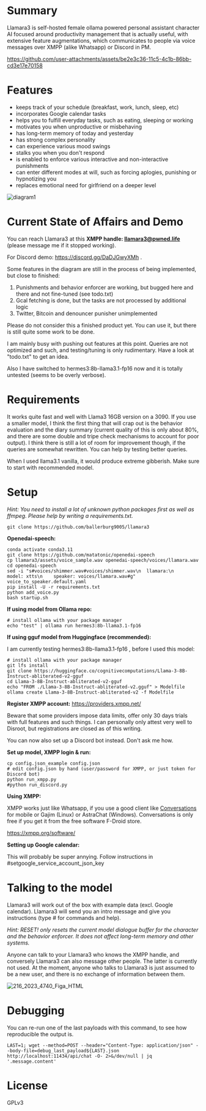 Summary
=======

Llamara3 is self-hosted female ollama powered personal assistant character AI focused around productivity management that is actually useful, with extensive feature augmentations, which communicates to people via voice messages over XMPP (alike Whatsapp) or Discord in PM. 

https://github.com/user-attachments/assets/be2e3c36-11c5-4c1b-86bb-cd3e17e70158

Features
========

* keeps track of your schedule (breakfast, work, lunch, sleep, etc)
* incorporates Google calendar tasks
* helps you to fulfill everyday tasks, such as eating, sleeping or working
* motivates you when unproductive or misbehaving
* has long-term memory of today and yesterday
* has strong complex personality
* can experience various mood swings
* stalks you when you don't respond
* is enabled to enforce various interactive and non-interactive punishments
* can enter different modes at will, such as forcing aplogies, punishing or hypnotizing you
* replaces emotional need for girlfriend on a deeper level

![diagram1](https://github.com/user-attachments/assets/6d6f6c3d-66b7-4191-9baa-f16577ab8dba)

Current State of Affairs and Demo
=================================

You can reach Llamara3 at this **XMPP handle: llamara3@pwned.life** (please message me if it stopped working).

For Discord demo: https://discord.gg/DaDJGwyXMh .

Some features in the diagram are still in the process of being implemented, but close to finished:

1. Punishments and behavior enforcer are working, but bugged here and there and not fine-tuned (see todo.txt)
2. Gcal fetching is done, but the tasks are not processed by additional logic
3. Twitter, Bitcoin and denouncer punisher unimplemented

Please do not consider this a finished product yet. You can use it, but there is still quite some work to be done. 

I am mainly busy with pushing out features at this point. Queries are not optimized and such, and testing/tuning is only rudimentary. Have a look at "todo.txt" to get an idea.

Also I have switched to hermes3:8b-llama3.1-fp16 now and it is totally untested (seems to be overly verbose).


Requirements
============

It works quite fast and well with Llama3 16GB version on a 3090. If you use a smaller model, I think the first thing that will crap out is the behavior evaluation and the diary summary (current quality of this is only about 80%, and there are some double and tripe check mechanisms to account for poor output). I think there is still a lot of room for improvement though, if the queries are somewhat rewritten. You can help by testing better queries.

When I used llama3.1 vanilla, it would produce extreme gibberish. Make sure to start with recommended model.

Setup
=====

*Hint: You need to install a lot of unknown python packages first as well as ffmpeg. Please help by writing a requirements.txt.*

```
git clone https://github.com/ballerburg9005/llamara3
```

**Openedai-speech:**
```
conda activate conda3.11
git clone https://github.com/matatonic/openedai-speech
cp llamara3/assets/voice_sample.wav openedai-speech/voices/llamara.wav
cd openedai-speech
sed -i "s#voices/shimmer.wav#voices/shimmer.wav\n  llamara:\n    model: xtts\n    speaker: voices/llamara.wav#g" voice_to_speaker.default.yaml
pip install -U -r requirements.txt
python add_voice.py
bash startup.sh
```

**If using model from Ollama repo:**
```
# install ollama with your package manager
echo "test" | ollama run hermes3:8b-llama3.1-fp16
```

**If using gguf model from Huggingface (recommended):**

I am currently testing hermes3:8b-llama3.1-fp16 , before I used this model:

```
# install ollama with your package manager
git lfs install
git clone https://huggingface.co/cognitivecomputations/Llama-3-8B-Instruct-abliterated-v2-gguf
cd Llama-3-8B-Instruct-abliterated-v2-gguf
echo "FROM ./Llama-3-8B-Instruct-abliterated-v2.gguf" > Modelfile
ollama create Llama-3-8B-Instruct-abliterated-v2 -f Modelfile
```

**Register XMPP account:** https://providers.xmpp.net/

Beware that some providers impose data limits, offer only 30 days trials with full features and such things. I can personally only attest very well to Disroot, but registrations are closed as of this writing.

You can now also set up a Discord bot instead. Don't ask me how.

**Set up model, XMPP login & run:**
```
cp config.json_example config.json
# edit config.json by hand (user/password for XMPP, or just token for Discord bot)
python run_xmpp.py
#python run_discord.py
```

**Using XMPP:**

XMPP works just like Whatsapp, if you use a good client like [Conversations](https://f-droid.org/packages/eu.siacs.conversations/) for mobile or Gajim (Linux) or AstraChat (Windows). Conversations is only free if you get it from the free software F-Droid store.

https://xmpp.org/software/

**Setting up Google calendar:**

This will probably be super annying. Follow instructions in #setgoogle_service_account_json_key

Talking to the model
====================

Llamara3 will work out of the box with example data (excl. Google calendar). Llamara3 will send you an intro message and give you instructions (type # for commands and help).

*Hint: RESET! only resets the current model dialogue buffer for the character and the behavior enforcer. It does not affect long-term memory and other systems.*

Anyone can talk to your Llamara3 who knows the XMPP handle, and conversely Llamara3 can also message other people. The latter is currently not used. At the moment, anyone who talks to Llamara3 is just assumed to be a new user, and there is no exchange of information between them.

![216_2023_4740_Figa_HTML](https://github.com/user-attachments/assets/86190512-202a-4053-934b-90f6af902f79)


Debugging
=========
You can re-run one of the last payloads with this command, to see how reproducible the output is.

```
LAST=1; wget --method=POST --header="Content-Type: application/json" --body-file=debug_last_payload${LAST}.json http://localhost:11434/api/chat -O- 2>&/dev/null | jq '.message.content'
```
License
=======

GPLv3
